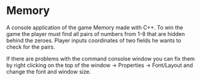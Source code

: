 # Memory
A console application of the game Memory made with C++. To win the game the player must find all pairs of numbers from 1-8 that are hidden behind the zeroes. Player inputs coordinates of two fields he wants to check for the pairs.

If there are problems with the command consolse window you can fix them by right clicking on the top of the window -> Properties -> Font/Layout and change the font and window size.
